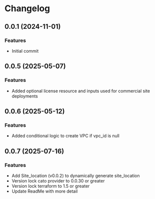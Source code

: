 # Changelog

## 0.0.1 (2024-11-01)

### Features
- Initial commit 

## 0.0.5 (2025-05-07)

### Features
- Added optional license resource and inputs used for commercial site deployments

## 0.0.6 (2025-05-12)

### Features
- Added conditional logic to create VPC if vpc_id is null

## 0.0.7 (2025-07-16)

### Features 
 - Add Site_location (v0.0.2) to dynamically generate site_location 
 - Version lock cato provider to 0.0.30 or greater 
 - Version lock terraform to 1.5 or greater 
 - Update ReadMe with more detail

